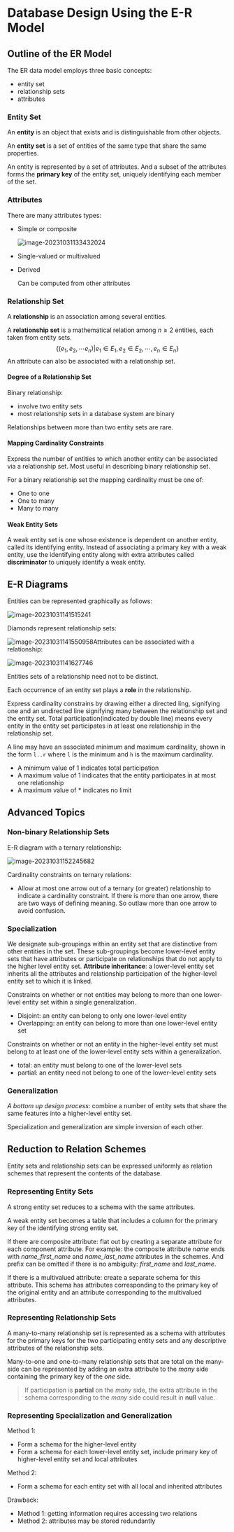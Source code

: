 # Database Design Using the E-R Model

## Outline of the ER Model

The ER data model employs three basic concepts:

- entity set
- relationship sets
- attributes

### Entity Set

An **entity** is an object that exists and is distinguishable from other objects.

An **entity set** is a set of entities of the same type that share the same properties.

An entity is represented by a set of attributes. And a subset of the attributes forms the **primary key** of the entity set, uniquely identifying each member of the set.

### Attributes

There are many attributes types:

- Simple or composite

  ![image-20231031133432024](./entity-relation-model/image-20231031133432024.png)

- Single-valued or multivalued

- Derived

  Can be computed from other attributes

### Relationship Set

A **relationship** is an association among several entities.

A **relationship set** is a mathematical relation among $n \ge 2$ entities, each taken from entity sets.
$$
\{(e_1, e_2, \cdots e_n)| e_1 \in E_1, e_2 \in E_2 ,\cdots,e_n \in E_n\}
$$
An attribute can also be associated with a relationship set.

#### Degree of a Relationship Set

Binary relationship:

- involve two entity sets
- most relationship sets in a database system are binary

Relationships between more than two entity sets are rare.

#### Mapping Cardinality Constraints

Express the number of entities to which another entity can be associated via a relationship set. Most useful in describing binary relationship set.

For a binary relationship set the mapping cardinality must be one of:

- One to one
- One to many
- Many to many

#### Weak Entity Sets

A weak entity set is one whose existence is dependent on another entity, called its identifying entity. Instead of associating a primary key with a weak entity, use the identifying entity along with extra attributes called **discriminator** to uniquely identify a weak entity.

 ## E-R Diagrams

Entities can be represented graphically as follows:

![image-20231031141515241](./entity-relation-model/image-20231031141515241.png)

Diamonds represent relationship sets:

![image-20231031141550958](./entity-relation-model/image-20231031141550958.png)Attributes can be associated with a relationship:

![image-20231031141627746](./entity-relation-model/image-20231031141627746.png)

Entities sets of a relationship need not to be distinct.

Each occurrence of an entity set plays a **role** in the relationship.

Express cardinality constrains by drawing either a directed ling, signifying one and an undirected line signifying many between the relationship set and the entity set. Total participation(indicated by double line) means every entity in the entity set participates in at least one relationship in the relationship set.

A line may have an associated minimum and maximum cardinality, shown in the form `l..r` where `l` is the minimum and `h` is the maximum cardinality.

- A minimum value of 1 indicates total participation
- A maximum value of 1 indicates that the entity participates in at most one relationship
- A maximum value of * indicates no limit

## Advanced Topics

### Non-binary Relationship Sets

E-R diagram with a ternary relationship:

![image-20231031152245682](./entity-relation-model/image-20231031152245682.png)

Cardinality constraints on ternary relations:

- Allow at most one arrow out of a ternary (or greater) relationship to indicate a cardinality constraint. If there is more than one arrow, there are two ways of defining meaning. So outlaw more than one arrow to avoid confusion.

### Specialization

We designate sub-groupings within an entity set that are distinctive from other entities in the set. These sub-groupings become lower-level entity sets that have attributes or participate on relationships that do not apply to the higher level entity set. **Attribute inheritance**: a lower-level entity set inherits all the attributes and relationship participation of the higher-level entity set to which it is linked.

Constraints on whether or not entities may belong to more than one lower-level entity set within a single generalization.

- Disjoint: an entity can belong to only one lower-level entity
- Overlapping: an entity can belong to more than one lower-level entity set

Constraints on whether or not an entity in the higher-level entity set must belong to at least one of the lower-level entity sets within a generalization.

- total: an entity must belong to one of the lower-level sets
- partial: an entity need not belong to one of the lower-level entity sets

### Generalization

*A bottom up design process*: combine a number of entity sets that share the same features into a higher-level entity set.

Specialization and generalization are simple inversion of each other.

## Reduction to Relation Schemes

Entity sets and relationship sets can be expressed uniformly as relation schemes that represent the contents of the database.

### Representing Entity Sets

A strong entity set reduces to a schema with the same attributes.

A weak entity set becomes a table that includes a column for the primary key of the identifying strong entity set.

If there are composite attribute: flat out by creating a separate attribute for each component attribute. For example: the composite attribute *name* ends with *name_first_name* and *name_last_name* attributes in the schemes. And prefix can be omitted if there is no ambiguity: *first_name* and *last_name*.

If there is a multivalued attribute: create a separate schema for this attribute. This schema has attributes corresponding to the primary key of the original entity and an attribute corresponding to the multivalued attributes.

### Representing Relationship Sets

A many-to-many relationship set is represented as a schema with attributes for the primary keys for the two participating entity sets and any descriptive attributes of the relationship sets.

Many-to-one and one-to-many relationship sets that are total on the many-side can be represented by adding an extra attribute to the *many* side containing the primary key of the *one* side. 

> If participation is **partial** on the *many* side, the extra attribute in the schema corresponding to the *many* side could result in **null** value.

### Representing Specialization and Generalization

Method 1:

- Form a schema for the higher-level entity
- Form a schema for each lower-level entity set, include primary key of higher-level entity set and local attributes

Method 2:

- Form a schema for each entity set with all local and inherited attributes

Drawback:

- Method 1: getting information requires accessing two relations
- Method 2: attributes may be stored redundantly











